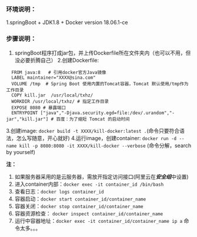 ### 环境说明：
1.springBoot + JDK1.8 + Docker version 18.06.1-ce

### 步骤说明：
1. springBoot程序打成jar包，并上传Dockerfile所在文件夹内（也可以不用，但没必要折腾自己）
2.创建Dockerfile:
  ```
    FROM java:8   # 引用docker官方Java镜像
    LABEL maintainer="XXXX@sina.com"
    VOLUME /tmp  # Spring Boot 使用内置的Tomcat容器，Tomcat 默认使用/tmp作为工作目录
    COPY kill.jar  /usr/local/txhz/
    WORKDIR /usr/local/txhz/ # 指定工作目录
    EXPOSE 8080 # 暴露端口
    ENTRYPOINT ["java","-Djava.security.egd=file:/dev/.urandom","-jar","kill.jar"] # 百度：为了缩短 Tomcat 的启动时间
  ```
3.创建image: `docker build -t XXXX/kill-docker:latest .`(命令只要符合语法，怎么写随意，开心就好)
4.运行image，创建container: `docker run -d --name kill -p 8080:8080 -it XXXX/kill-docker --verbose` (命令分解，search by yourself)

**注：**
  1. 如果服务器采用的是云服务器，需放开指定访问接口(阿里云在***安全组***中设置)  
  2. 进入container内部：`docker exec -it container_id /bin/bash`  
  3. 查看日志：`docker logs container_id`  
  4. 容器启动：`docker start container_id/container_name`  
  5. 容器关闭：`docker stop container_id/container_name`  
  6. 容器资源检查： `docker inspect container_id/container_name`  
  7. 运行中容器地址：`docker exec -it container_id/container_name ip a`
  命令太多。。。
  
